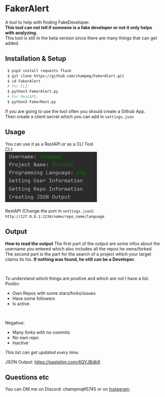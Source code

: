 # FakerAlert

A tool to help with finding FakeDeveloper. <br>
**This tool can not tell if someone is a fake developer or not it only helps with analyzing.** <br>
This tool is still in the beta version since there are many things that can get added.

## Installation & Setup
```bash
 $ pip3 install requests flask
 $ git clone https://github.com/champmq/FakerAlert.git
 $ cd FakerAlert
 # For CLI:
 $ python3 FakerAlert.py
 # For RestAPI:
 $ python3 FakerRest.py
```

If you are going to use the tool often you should create a Github App. <br>
Then create a client secret which you can add in `settings.json`

## Usage
You can use it as a RestAPI or as a CLI Tool
<br>
CLI: <br>
![](images/example_use.png)
<br><br>
RestAPI (Change the port in `settings.json`):
`http://127.0.0.1:1234/name/repo_name/language`

## Output
**How to read the output**
The first part of the output are some infos about the username you entered which also includes all the repos he owns/forked. <br>
The second part is the part for the search of a project which your target claims its his. **If nothing was found, he still can be a Developer.**

<br>

To understand which things are positive and which are not I have a list. <br>
Positiv:
 - Own Repos with some stars/forks/issues
 - Have some followers
 - Is active

<br>

Negative:
 - Many forks with no commits
 - No own repo
 - Inactive

*This list can get updated every time.*


JSON Output: https://pastebin.com/4QYJBdb9

## Questions etc
You can DM me on Discord: champmq#5745 or on [Instagram](https://www.instagram.com/champmq/).

